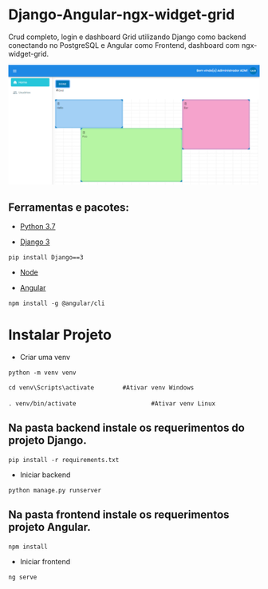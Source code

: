 # Django-Angular-ngx-widget-grid

Crud completo, login e dashboard Grid utilizando Django como backend conectando no PostgreSQL 
e Angular como Frontend, dashboard com ngx-widget-grid.

![](./images/screenshot.bmp)

## Ferramentas e pacotes:

* [Python 3.7](https://www.python.org/downloads/)

* [Django 3](https://www.djangoproject.com/download/)

``` 
pip install Django==3 
```

* [Node](https://nodejs.org/en/download/)

* [Angular](https://cli.angular.io/)

``` 
npm install -g @angular/cli 
```


# Instalar Projeto

* Criar uma venv

``` 
python -m venv venv 
```

```
cd venv\Scripts\activate		#Ativar venv Windows

. venv/bin/activate                     #Ativar venv Linux
```

## Na pasta backend instale os requerimentos do projeto Django.

``` 
pip install -r requirements.txt 
```

* Iniciar backend

``` 
python manage.py runserver 
```


## Na pasta frontend instale os requerimentos projeto Angular.

``` 
npm install 
```

* Iniciar frontend

``` 
ng serve 
```
